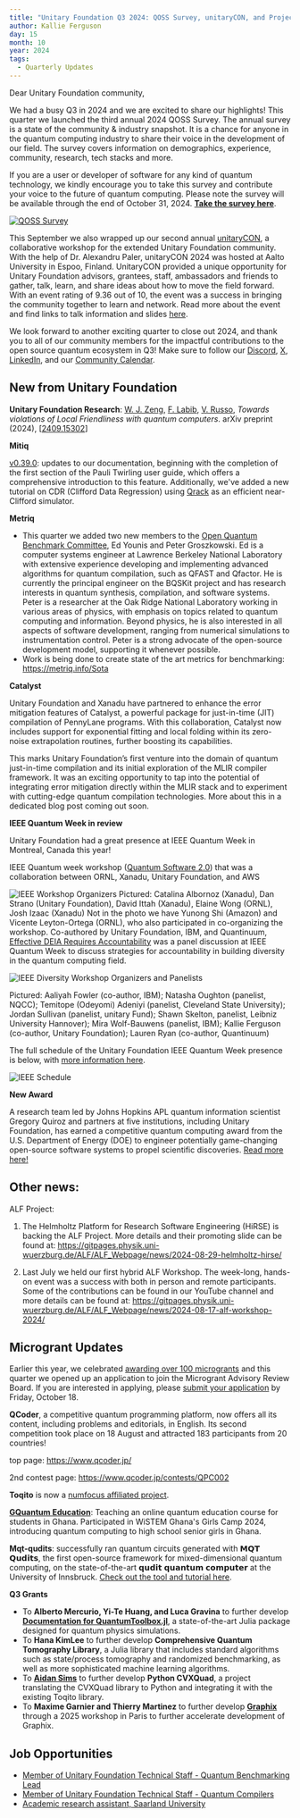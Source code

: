 ```yaml
---
title: "Unitary Foundation Q3 2024: QOSS Survey, unitaryCON, and Project Updates"
author: Kallie Ferguson
day: 15
month: 10
year: 2024
tags: 
  - Quarterly Updates
---
```


Dear Unitary Foundation community,

We had a busy Q3 in 2024 and we are excited to share our highlights! This quarter we launched the third annual 2024 QOSS Survey. The annual survey is a state of the community & industry snapshot. It is a chance for anyone in the quantum computing industry to share their voice in the development of our field. The survey covers information on demographics, experience, community, research, tech stacks and more.

If you are a user or developer of software for any kind of quantum technology, we kindly encourage you to take this survey and contribute your voice to the future of quantum computing. Please note the survey will be available through the end of October 31, 2024. [**Take the survey here**](https://www.surveymonkey.com/r/qosssurvey24).

[![QOSS Survey](/images/2024_QOSS_Social_card_.png)](https://www.surveymonkey.com/r/qosssurvey24)

This September we also wrapped up our second annual [unitaryCON](https://unitary.foundation/community/unitaryCON/), a collaborative workshop for the extended Unitary Foundation community. With the help of Dr. Alexandru Paler, unitaryCON 2024 was hosted at Aalto University in Espoo, Finland. UnitaryCON provided a unique opportunity for Unitary Foundation advisors, grantees, staff, ambassadors and friends to gather, talk, learn, and share ideas about how to move the field forward. With an event rating of 9.36 out of 10, the event was a success in bringing the community together to learn and network. Read more about the event and find links to talk information and slides [here](https://unitary.foundation/posts/2024_unitarycon/). 

We look forward to another exciting quarter to close out 2024, and thank you to all of our community members for the impactful contributions to the open source quantum ecosystem in Q3!
Make sure to follow our [Discord](https://discord.com/invite/JqVGmpkP96), [X](https://twitter.com/unitaryfund), [LinkedIn](https://www.linkedin.com/company/unitary-fund/), and our [Community Calendar](https://calendar.google.com/calendar/u/0/embed?src=c_mgqdq6hj2isi4d6h467kfqvg60@group.calendar.google.com).

## New from Unitary Foundation 

**Unitary Foundation Research**: [W. J. Zeng](https://arxiv.org/search/quant-ph?searchtype=author&query=Zeng,+W+J), [F. Labib](https://arxiv.org/search/quant-ph?searchtype=author&query=Labib,+F), [V. Russo](https://arxiv.org/search/quant-ph?searchtype=author&query=Russo%2C+V), *Towards violations of Local Friendliness with quantum computers*. arXiv preprint (2024), [[2409.15302](https://arxiv.org/abs/2409.15302)]

**Mitiq**

[v0.39.0](https://github.com/unitaryfund/mitiq/releases/tag/v0.39.0): updates to our documentation, beginning with the completion of the first section of the Pauli Twirling user guide, which offers a comprehensive introduction to this feature. Additionally, we've added a new tutorial on CDR (Clifford Data Regression) using [Qrack](https://github.com/unitaryfund/qrack/) as an efficient near-Clifford simulator.

**Metriq**

- This quarter we added two new members to the [Open Quantum Benchmark Committee](https://unitary.foundation/posts/2024_benchmark_committee/), Ed Younis and Peter Groszkowski. Ed is a computer systems engineer at Lawrence Berkeley National Laboratory with extensive experience developing and implementing advanced algorithms for quantum compilation, such as QFAST and Qfactor. He is currently the principal engineer on the BQSKit project and has research interests in quantum synthesis, compilation, and software systems. Peter is a researcher at the Oak Ridge National Laboratory working in various areas of physics, with emphasis on topics related to quantum computing and information. Beyond physics, he is also interested in all aspects of software development, ranging from numerical simulations to instrumentation control. Peter is a strong advocate of the open-source development model, supporting it whenever possible.
- Work is being done to create state of the art metrics for benchmarking: https://metriq.info/Sota

**Catalyst**

Unitary Foundation and Xanadu have partnered to enhance the error mitigation features of Catalyst, a powerful package for just-in-time (JIT) compilation of PennyLane programs. With this collaboration, Catalyst now includes support for exponential fitting and local folding within its zero-noise extrapolation routines, further boosting its capabilities.

This marks Unitary Foundation’s first venture into the domain of quantum just-in-time compilation and its initial exploration of the MLIR compiler framework. It was an exciting opportunity to tap into the potential of integrating error mitigation directly within the MLIR stack and to experiment with cutting-edge quantum compilation technologies. More about this in a dedicated blog post coming out soon. 

**IEEE Quantum Week in review**

Unitary Foundation had a great presence at IEEE Quantum Week in Montreal, Canada this year! 

IEEE Quantum week workshop ([Quantum Software 2.0](https://sites.google.com/view/quantum-software-2-0)) that was a collaboration between ORNL, Xanadu, Unitary Foundation, and AWS

![IEEE Workshop Organizers](/images/2024_Q3_IEEE.jpg)
Pictured: Catalina Albornoz (Xanadu), Dan Strano (Unitary Foundation), David Ittah (Xanadu), Elaine Wong (ORNL), Josh Izaac (Xanadu) Not in the photo we have Yunong Shi (Amazon) and Vicente Leyton-Ortega (ORNL), who also participated in co-organizing the workshop. 
Co-authored by Unitary Foundation, IBM, and Quantinuum, [Effective DEIA Requires Accountability](https://qce.quantum.ieee.org/2024/program/panels-abstracts/#pan10) was a panel discussion at IEEE Quantum Week to discuss strategies for accountability in building diversity in the quantum computing field. 

![IEEE Diversity Workshop Organizers and Panelists](/images/2024_Q3_IEEE_Diversity.jpg)

Pictured: Aaliyah Fowler (co-author, IBM);  Natasha Oughton (panelist, NQCC); Temitope (Odeyomi) Adeniyi (panelist, Cleveland State University); Jordan Sullivan (panelist, unitary Fund); Shawn Skelton, panelist, Leibniz University Hannover); Mira Wolf-Bauwens (panelist, IBM); Kallie Ferguson (co-author, Unitary Foundation); Lauren Ryan (co-author, Quantinuum)

The full schedule of the Unitary Foundation IEEE Quantum Week presence is below, with [more information here](https://qce.quantum.ieee.org/2024/). 

![IEEE Schedule](/images/2024_Q3_IEEE_Schedule.jpeg)

**New Award**

A research team led by Johns Hopkins APL quantum information scientist Gregory Quiroz and partners at five institutions, including Unitary Foundation, has earned a competitive quantum computing award from the U.S. Department of Energy (DOE) to engineer potentially game-changing open-source software systems to propel scientific discoveries. [Read more here!](https://www.jhuapl.edu/news/news-releases/241007-apl-earns-doe-quantum-computing-science-award)

## Other news:

ALF Project:

1) The Helmholtz Platform for Research Software Engineering (HiRSE) is backing the ALF Project. More details and their promoting slide can be found at: https://gitpages.physik.uni-wuerzburg.de/ALF/ALF_Webpage/news/2024-08-29-helmholtz-hirse/

2) Last July we held our first hybrid ALF Workshop. The week-long, hands-on event was a success with both in person and remote participants. Some of the contributions can be found in our YouTube channel and more details can be found at: https://gitpages.physik.uni-wuerzburg.de/ALF/ALF_Webpage/news/2024-08-17-alf-workshop-2024/ 

## Microgrant Updates

Earlier this year, we celebrated [awarding over 100 microgrants](https://unitary.foundation/posts/2024_microgrant_impact/) and this quarter we opened up an application to join the Microgrant Advisory Review Board. If you are interested in applying, please [submit your application](https://airtable.com/appat5MoVPET2opYb/pag4FfvrhnWX0vgle/form) by Friday, October 18. 

**QCoder**, a competitive quantum programming platform, now offers all its content, including problems and editorials, in English. Its second competition took place on 18 August and attracted 183 participants from 20 countries!

top page: https://www.qcoder.jp/

2nd contest page: https://www.qcoder.jp/contests/QPC002

**Toqito** is now a [numfocus affiliated project](https://numfocus.medium.com/august-september-project-updates-e3dac6f86aa8).


[**GQuantum Education**](https://physics.knust.edu.gh/mcp/gquantum-education): Teaching an online quantum education course for students in Ghana. Participated in WiSTEM Ghana's Girls Camp 2024, introducing quantum computing to high school senior girls in Ghana. 


**Mqt-qudits**: successfully ran quantum circuits generated with 𝗠𝗤𝗧 𝗤𝘂𝗱𝗶𝘁𝘀, the first open-source framework for mixed-dimensional quantum computing, on the state-of-the-art 𝗾𝘂𝗱𝗶𝘁 𝗾𝘂𝗮𝗻𝘁𝘂𝗺 𝗰𝗼𝗺𝗽𝘂𝘁𝗲𝗿 at the University of Innsbruck. [Check out the tool and tutorial here](https://github.com/cda-tum/mqt-qudits).


**Q3 Grants**
- To **Alberto Mercurio, Yi-Te Huang, and Luca Gravina** to further develop **[Documentation for QuantumToolbox.jl](https://github.com/qutip/QuantumToolbox.jl)**, a state-of-the-art Julia package designed for quantum physics simulations.
- To **Hana KimLee** to further develop **Comprehensive Quantum Tomography Library**, a Julia library that includes standard algorithms such as state/process tomography and randomized benchmarking, as well as more sophisticated machine learning algorithms.
- To [**Aidan Sims**](https://www.linkedin.com/in/aidan-sims/) to further develop **Python CVXQuad**, a project translating the CVXQuad library to Python and integrating it with the existing Toqito library.
- To **Maxime Garnier and Thierry Martinez** to further develop **[Graphix](https://github.com/TeamGraphix/graphix)** through a 2025 workshop in Paris to further accelerate development of Graphix.

## Job Opportunities
- [Member of Unitary Foundation Technical Staff - Quantum Benchmarking Lead](https://unitary.foundation/jobs/mts-benchmarks/)
- [Member of Unitary Foundation Technical Staff - Quantum Compilers](https://unitary.foundation/jobs/mts-compilation/)
- [Academic research assistant, Saarland University](https://tinyurl.com/y47tp4us)
